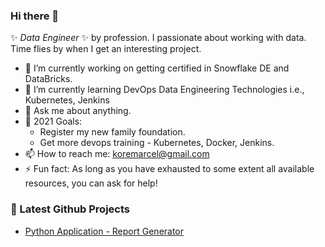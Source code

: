 ### Hi there 👋

✨ _Data Engineer_ ✨ by profession. I passionate about working with data.
Time flies by when I get an interesting project.

- 🔭 I’m currently working on getting certified in Snowflake DE and DataBricks.
- 🌱 I’m currently learning DevOps Data Engineering Technologies i.e., Kubernetes, Jenkins
- 💬 Ask me about anything.
- 🥅 2021 Goals:
  - Register my new family foundation.
  - Get more devops training - Kubernetes, Docker, Jenkins.
- 📫 How to reach me: koremarcel@gmail.com
- ⚡ Fun fact: As long as you have exhausted to some extent all available resources, you can ask for help!

### 📕 Latest Github Projects

- [Python Application - Report Generator](https://github.com/marcelkore/_p_Report_Generator)
